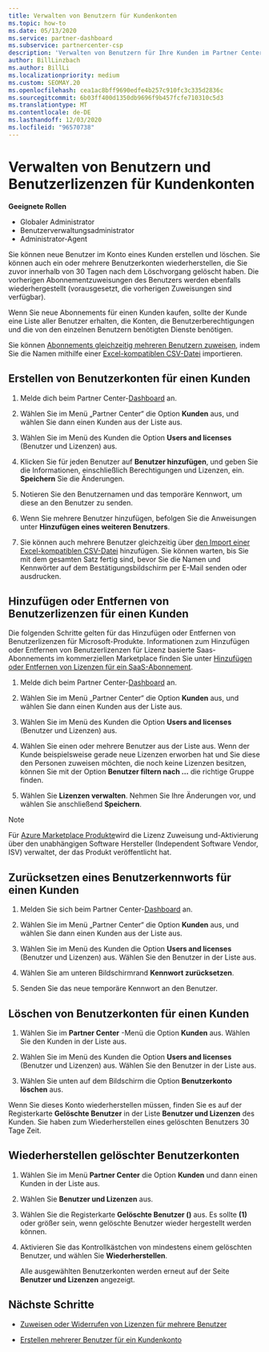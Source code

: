 ```yaml
---
title: Verwalten von Benutzern für Kundenkonten
ms.topic: how-to
ms.date: 05/13/2020
ms.service: partner-dashboard
ms.subservice: partnercenter-csp
description: 'Verwalten von Benutzern für Ihre Kunden im Partner Center: Erstellen von Benutzerkonten, hinzufügen oder Entfernen von Benutzerlizenzen, Zurücksetzen von Kenn Wörtern und löschen oder Wiederherstellen von Benutzerkonten.'
author: BillLinzbach
ms.author: BillLi
ms.localizationpriority: medium
ms.custom: SEOMAY.20
ms.openlocfilehash: cea1ac8bff9690edfe4b257c910fc3c335d2836c
ms.sourcegitcommit: 6b03ff400d1350db9696f9b457fcfe710310c5d3
ms.translationtype: MT
ms.contentlocale: de-DE
ms.lasthandoff: 12/03/2020
ms.locfileid: "96570738"
---
```

# <a name="manage-users-and-user-licenses-for-customer-accounts"></a>Verwalten von Benutzern und Benutzerlizenzen für Kundenkonten 

**Geeignete Rollen**

- Globaler Administrator
- Benutzerverwaltungsadministrator
- Administrator-Agent


Sie können neue Benutzer im Konto eines Kunden erstellen und löschen. Sie können auch ein oder mehrere Benutzerkonten wiederherstellen, die Sie zuvor innerhalb von 30 Tagen nach dem Löschvorgang gelöscht haben. Die vorherigen Abonnementzuweisungen des Benutzers werden ebenfalls wiederhergestellt (vorausgesetzt, die vorherigen Zuweisungen sind verfügbar).

Wenn Sie neue Abonnements für einen Kunden kaufen, sollte der Kunde eine Liste aller Benutzer erhalten, die Konten, die Benutzerberechtigungen und die von den einzelnen Benutzern benötigten Dienste benötigen.  

Sie können [Abonnements gleichzeitig mehreren Benutzern zuweisen](bulk-license-provisioning-for-multiple-users.md), indem Sie die Namen mithilfe einer [Excel-kompatiblen CSV-Datei](adding-multiple-users-to-a-customer-account.md) importieren.

<a href="" id="createuseraccounts"></a>

## <a name="create-user-accounts-for-a-customer"></a>Erstellen von Benutzerkonten für einen Kunden

1. Melde dich beim Partner Center-[Dashboard](https://partner.microsoft.com/dashboard) an.

2. Wählen Sie im Menü „Partner Center“ die Option **Kunden** aus, und wählen Sie dann einen Kunden aus der Liste aus.

3. Wählen Sie im Menü des Kunden die Option **Users and licenses** (Benutzer und Lizenzen) aus.

4. Klicken Sie für jeden Benutzer auf **Benutzer hinzufügen**, und geben Sie die Informationen, einschließlich Berechtigungen und Lizenzen, ein. **Speichern** Sie die Änderungen.

5. Notieren Sie den Benutzernamen und das temporäre Kennwort, um diese an den Benutzer zu senden.

6. Wenn Sie mehrere Benutzer hinzufügen, befolgen Sie die Anweisungen unter **Hinzufügen eines weiteren Benutzers**.

7. Sie können auch mehrere Benutzer gleichzeitig über [den Import einer Excel-kompatiblen CSV-Datei](adding-multiple-users-to-a-customer-account.md) hinzufügen. Sie können warten, bis Sie mit dem gesamten Satz fertig sind, bevor Sie die Namen und Kennwörter auf dem Bestätigungsbildschirm per E-Mail senden oder ausdrucken.

<a href="" id="userlicensing"></a>

## <a name="add-or-remove-user-licenses-for-a-customer"></a>Hinzufügen oder Entfernen von Benutzerlizenzen für einen Kunden

Die folgenden Schritte gelten für das Hinzufügen oder Entfernen von Benutzerlizenzen für Microsoft-Produkte. Informationen zum Hinzufügen oder Entfernen von Benutzerlizenzen für Lizenz basierte Saas-Abonnements im kommerziellen Marketplace finden Sie unter [Hinzufügen oder Entfernen von Lizenzen für ein SaaS-Abonnement](csp-commercial-marketplace-manage.md#add-or-remove-licenses-for-a-saas-subscription).

1. Melde dich beim Partner Center-[Dashboard](https://partner.microsoft.com/dashboard) an.

2. Wählen Sie im Menü „Partner Center“ die Option **Kunden** aus, und wählen Sie dann einen Kunden aus der Liste aus.

3. Wählen Sie im Menü des Kunden die Option **Users and licenses** (Benutzer und Lizenzen) aus.

4. Wählen Sie einen oder mehrere Benutzer aus der Liste aus. Wenn der Kunde beispielsweise gerade neue Lizenzen erworben hat und Sie diese den Personen zuweisen möchten, die noch keine Lizenzen besitzen, können Sie mit der Option **Benutzer filtern nach …** die richtige Gruppe finden.

5. Wählen Sie **Lizenzen verwalten**. Nehmen Sie Ihre Änderungen vor, und wählen Sie anschließend **Speichern**.

> [!NOTE]
> Für [Azure Marketplace Produkte](csp-commercial-marketplace-manage.md#assign-licenses-and-activate-a-subscription-on-behalf-of-a-customer)wird die Lizenz Zuweisung und-Aktivierung über den unabhängigen Software Hersteller (Independent Software Vendor, ISV) verwaltet, der das Produkt veröffentlicht hat.

<a href="" id="resetpassword"></a>

## <a name="reset-a-users-password-for-a-customer"></a>Zurücksetzen eines Benutzerkennworts für einen Kunden

1. Melden Sie sich beim Partner Center-[Dashboard](https://partner.microsoft.com/dashboard) an.

2. Wählen Sie im Menü „Partner Center“ die Option **Kunden** aus, und wählen Sie dann einen Kunden aus der Liste aus.

3. Wählen Sie im Menü des Kunden die Option **Users and licenses** (Benutzer und Lizenzen) aus. Wählen Sie den Benutzer in der Liste aus.

4. Wählen Sie am unteren Bildschirmrand **Kennwort zurücksetzen**. 

5. Senden Sie das neue temporäre Kennwort an den Benutzer.

<a href="" id="deleteuseraccounts"></a>

## <a name="delete-user-accounts-for-a-customer"></a>Löschen von Benutzerkonten für einen Kunden

1. Wählen Sie im **Partner Center** -Menü die Option **Kunden** aus. Wählen Sie den Kunden in der Liste aus.

2. Wählen Sie im Menü des Kunden die Option **Users and licenses** (Benutzer und Lizenzen) aus. Wählen Sie den Benutzer in der Liste aus.

3. Wählen Sie unten auf dem Bildschirm die Option **Benutzerkonto löschen** aus.

Wenn Sie dieses Konto wiederherstellen müssen, finden Sie es auf der Registerkarte **Gelöschte Benutzer** in der Liste **Benutzer und Lizenzen** des Kunden. Sie haben zum Wiederherstellen eines gelöschten Benutzers 30 Tage Zeit.

<a href="" id="restoreuseraccounts"></a>

## <a name="restore-deleted-user-accounts"></a>Wiederherstellen gelöschter Benutzerkonten

1. Wählen Sie im Menü **Partner Center** die Option **Kunden** und dann einen Kunden in der Liste aus.

2. Wählen Sie **Benutzer und Lizenzen** aus.

3. Wählen Sie die Registerkarte **Gelöschte Benutzer ()** aus. Es sollte **(1)** oder größer sein, wenn gelöschte Benutzer wieder hergestellt werden können.

4. Aktivieren Sie das Kontrollkästchen von mindestens einem gelöschten Benutzer, und wählen Sie **Wiederherstellen**.

    Alle ausgewählten Benutzerkonten werden erneut auf der Seite **Benutzer und Lizenzen** angezeigt.

## <a name="next-steps"></a>Nächste Schritte

- [Zuweisen oder Widerrufen von Lizenzen für mehrere Benutzer](bulk-license-provisioning-for-multiple-users.md)

- [Erstellen mehrerer Benutzer für ein Kundenkonto](adding-multiple-users-to-a-customer-account.md)